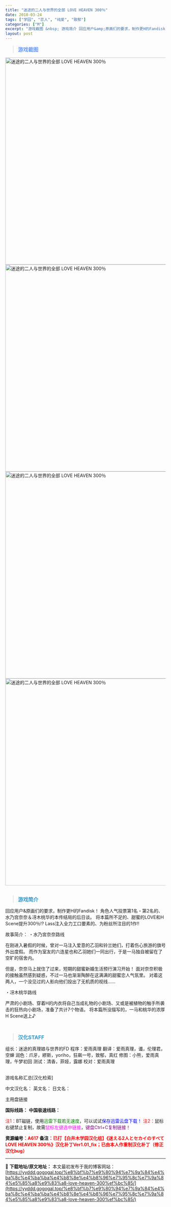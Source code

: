 ```yaml
---
title: "迷途的二人与世界的全部 LOVE HEAVEN 300％"
date: 2018-03-24
tags: ["学园", "恋人", "纯爱", "致郁"]
categories: ["M"]
excerpt: "游戏截图 &nbsp; 游戏简介 回应用户&amp;原画们的要求，制作更H的Fandisk！ 角色人气投票第1名・第2名的、水乃宫奈奈＆冴木桃华的本传结局的后日谈。 将本篇所不足的、甜蜜的LOVE和H Scene提升300％!? Lass注入全力工口要素的、为粉丝所注目的1作!! 故事简介： ・水乃&hellip;"
layout: post
---
```


<div>
<blockquote><b><span style="font-size: 12pt; color: #6699ff;">游戏截图</span></b></blockquote>
<div><img title="点击放大" src="https://yyddd.gogogal.top/wp-content/uploads/2025/04/20250430_6811eb223ec63.webp" alt="迷途的二人与世界的全部 LOVE HEAVEN 300％" width="650" /></div>
<div><img title="点击放大" src="https://yyddd.gogogal.top/wp-content/uploads/2025/04/20250430_6811eb246cf54.webp" alt="迷途的二人与世界的全部 LOVE HEAVEN 300％" width="650" /></div>
<div><img title="点击放大" src="https://yyddd.gogogal.top/wp-content/uploads/2025/04/20250430_6811eb268f02f.webp" alt="迷途的二人与世界的全部 LOVE HEAVEN 300％" width="650" /></div>
<div><img title="点击放大" src="https://yyddd.gogogal.top/wp-content/uploads/2025/04/20250430_6811eb28c2827.webp" alt="迷途的二人与世界的全部 LOVE HEAVEN 300％" width="650" /></div>
&nbsp;
<blockquote><b><span style="font-size: 12pt; color: #3399cc;">游戏简介</span></b></blockquote>
<div>回应用户&amp;原画们的要求，制作更H的Fandisk！
角色人气投票第1名・第2名的、水乃宫奈奈＆冴木桃华的本传结局的后日谈。
将本篇所不足的、甜蜜的LOVE和H Scene提升300％!?
Lass注入全力工口要素的、为粉丝所注目的1作!!

故事简介：
・水乃宮奈奈路线

在刚进入暑假的时候，曾对一马注入爱意的乙羽和铃兰她们，打着伤心旅游的旗号外出度假。
而作为室友的六连星也和乙羽她们一同出行，于是一马独自被留在了空旷的宿舍内。

但是，奈奈马上就住了过来，短期的甜蜜新婚生活预行演习开始！
面对奈奈积极的接触虽然感到疑惑，不过一马也渐渐陶醉在这满满的甜蜜恋人气氛里。
对着这两人，一个没见过的人影向他们投出了无机质的视线……

・冴木桃华路线

严肃的小剧场、穿着H的内衣将自己当成礼物的小剧场、又或是被植物的触手所袭击的狂热向小剧场，准备了共计7个物语。
将本篇所没描写的，一马和桃华的浓厚H Scene送上♪</div>
&nbsp;
<blockquote><b><span style="font-size: 12pt; color: #3399cc;">汉化STAFF</span></b></blockquote>
<div>组长：迷途的真理娘与世界的FD
程序：爱雨真理
翻译：爱雨真理，谶，伦理君，空蝉
润色：爪牙，繆斯，yoriho，狂飙一号，致郁，真红
修图：小熊，爱雨真理，午梦初回
测试：清香，菲娅，露娜
校对：爱雨真理</div>
&nbsp;

游戏名称汇总[汉化检索]

中文汉化名：
英文名：
日文名：
</div>
<div class="panel panel-primary">
<div class="panel-heading">主用盘链接</div>
<div class="panel-body">

<b>国际线路：</b>
<b>中国极速线路：</b>


<span style="color: #ff0000;">注1：</span>BT磁链，使用<span style="color: #008000;">迅雷下载若无速度</span>，可以试试<span style="color: #0000ff;">保存迅雷云盘下载！</span>
<span style="color: #ff0000;">注2：</span>鼠标右键禁止复制，故需<span style="color: #ff00ff;">鼠标左键选中链接</span>，<span style="color: #800080;">键盘Ctrl+C复制链接！</span>

</div>
<div class="panel-footer"><span style="color: #ff0000;"><b><span style="color: #000000;">资源编号</span>：A617</b></span>
<span style="color: #ff0000;"><b><span style="color: #000000;">备注</span>：已打【白井木学园汉化组】《迷える2人とセカイのすべて LOVE HEAVEN 300％》汉化补丁Ver1.01_fix；已由本人作重制汉化补丁（修正汉化bug）</b></span></div>
</div>

---
📖 **下载地址/原文地址：** 本文最初发布于我的博客网站：[https://yyddd.gogogal.top/%e8%bf%b7%e9%80%94%e7%9a%84%e4%ba%8c%e4%ba%ba%e4%b8%8e%e4%b8%96%e7%95%8c%e7%9a%84%e5%85%a8%e9%83%a8-love-heaven-300%ef%bc%85/](https://yyddd.gogogal.top/%e8%bf%b7%e9%80%94%e7%9a%84%e4%ba%8c%e4%ba%ba%e4%b8%8e%e4%b8%96%e7%95%8c%e7%9a%84%e5%85%a8%e9%83%a8-love-heaven-300%ef%bc%85/)
